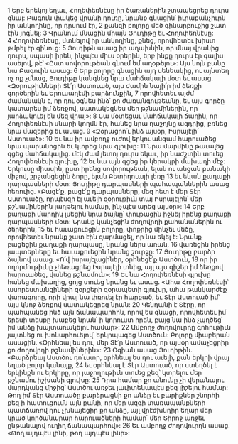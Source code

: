 1 Երբ երեկոյ եղաւ, Հողեփեռնէսը իր ծառաներին շտապեցրեց դուրս գնալ: Բագուն փակեց վրանի դուռը, նրանք գնացին՝ իւրաքանչիւրն իր անկողինը, որ դրսում էր, 2 քանզի բոլորը մեծ գինարբուքից շատ էին յոգնել: 3 Վրանում մնացին միայն Յուդիթը եւ Հողոփեռնէսը: 4 Հողոփեռնէսը, մտնելով իր անկողինը, քնեց, որովհետեւ խիստ թմրել էր գինուց: 5 Յուդիթն ասաց իր աղախնին, որ մնայ վրանից դուրս, սպասի իրեն, ինչպէս միւս օրերին, երբ ինքը դուրս էր գալիս ասելով, թէ՝ «Ըստ սովորութեան գնում եմ աղօթելու»: Այս նոյն բանը նա Բագուին ասաց:
6 Երբ բոլորը գնացին այդ սենեակից, ու այնտեղ ոչ ոք չմնաց, Յուդիթը կանգնեց նրա մահճակալի մօտ եւ ասաց. «Զօրութիւնների Տէ՛ր Աստուած, այս ժամին նայի՛ր իմ ձեռքի գործերին եւ Երուսաղէմի բարձունքին, 7 որովհետեւ այժմ ժամանակն է, որ դու օգնես ինձ՝ քո ժառանգութեանը, եւ այս գործը կատարես իմ ձեռքով, սատակեցնես մեր թշնամիներին, որ յարձակուել են մեզ վրայ»: 8 Նա մօտեցաւ մահճակալի ճաղին, որ Հողոփեռնէսի սնարի կողմն էր, հանեց նրա դաշոյնը ազդրից, բռնեց նրա մազերից եւ ասաց. 9 «Զօրացրո՛ւ ինձ այսօր, Իսրայէլի՛ Աստուած»: 10 Եւ նա իր ամբողջ ուժով երկու անգամ հարուածեց նրա պարանոցին եւ կտրեց նրա գլուխը: 11 Նրա մարմինը թաւալեց գցեց մահճակալից. մէկ ժամ յետոյ դուրս եկաւ, իր նաժշտին տուեց Հողոփեռնէսի գլուխը, 12 եւ նա այն գցեց իր կերակրի մախաղի մէջ: Երկուսը միասին, ըստ իրենց սովորութեան, ելան ու անցան բանակի միջով, շրջանցեցին ձորը, ելան Բետիղուայի լեռը 13 եւ եկան քաղաքի դարպասների մօտ: Յուդիթը դարպասների պահապաններին ասաց հեռուից. «Բացէ՛ք, բացէ՛ք դարպասները, մեզ հետ է մեր Տէր Աստուածը, որպէսզի էլ աւելի զօրութիւն տայ Իսրայէլին՝ մեր թշնամիներին յաղթելու համար, ինչպէս արեց այսօր»: 14 Երբ քաղաքի մարդիկ լսեցին նրա ձայնը՝ փութացին իջնել իրենց քաղաքի դարպասների մօտ: Նրանք կանչեցին ժողովրդի քահանաներին ու ծերերին, 15 եւ հաւաքուեցին բոլորը, փոքրից մինչեւ մեծը, որովհետեւ նրանք շատ էին զարմացել, որ նա եկել է: Նրանք բացեցին քաղաքի դարպասը, նրանց ներս առան, 16 վառեցին իրենց լապտերները եւ հաւաքուեցին նրանց շուրջը: 17 Յուդիթը բարձր ձայնով ասաց. «Ո՛վ իսրայէլացիներ, օրհնեցէ՛ք Աստծուն, 18 որ իր ողորմութիւնը չհեռացրեց Իսրայէլի տնից, այլ այս գիշեր իմ ձեռքով հարուածեց, վանեց թշնամուն»: 19 Եւ նա Հողոփեռնէսի գլուխը հանեց մախաղից, ցոյց տուեց նրանց եւ ասաց. «Ահա Հողոփեռնէսի՝ ասորեստանցիների զօրքերի զօրապետի գլուխը, ահա թանկարժէք վարագոյրը, որի վրայ նա փռուել էր հարբած, եւ Տէր Աստուած իմ՝ այս կնոջ ձեռքով սատակեցրեց նրան: 20 Կենդանի է Տէրը, որ պահպանեց ինձ այն ճանապարհին, որով ես գնացի, որովհետեւ իմ երեսի տեսքը խաբեց նրան՝ ի կորուստ իրեն, բայց նա ինձ չպղծեց՝ իմ անձը խայտառակելու համար»: 22 Ամբողջ ժողովուրդը գոհութիւն յայտնեց ու խոնարհուելով՝ երկրպագեց Աստծուն: Բոլորը միաբերան ասացին. «Օրհնեալ ես դու, մեր Տէ՛ր Աստուած, որ այսօր ամաչեցրիր քո ժողովրդի թշնամիներին»: 23 Օզիան ասաց Յուդիթին. «Բարձրեալ Աստծու դո՛ւստր, օրհնեալ ես դու աւելի, քան երկրի վրայ եղած բոլոր կանայք, 24 եւ օրհնեալ է Տէր Աստուած, որ ստեղծել է երկինքն ու երկիրը, որ յաջողութիւն տուեց քեզ՝ կտրելու մեր թշնամու իշխանի գլուխը: 25 Դրա համար քո անունը չի վերանալու մարդկանց միջից՝ Աստծու առջեւ յաւիտենապէս քեզ յիշելու համար: Թող իմ Տէր Աստուածը բարձրացնի քո անձը եւ բարիքներ շնորհի քեզ ի հատուցումն այն բանի, որ մեր ազգի տառապանքների պատճառով դու չխնայեցիր քո անձը, այլ վրէժխնդիր եղար մեր կրած կործանարար հարուածների համար՝ մեր Տիրոջ առջեւ ընթանալով ուղիղ ճանապարհով»: 26 Եւ ամբողջ ժողովուրդն ասաց. «Թող այդպէս լինի, թող այդպէս լինի»:

